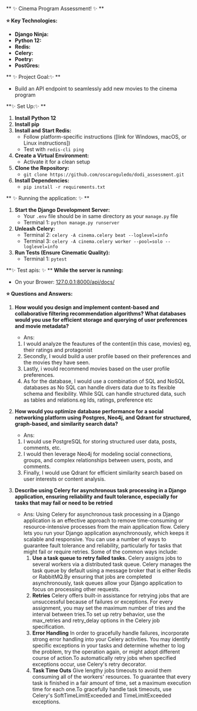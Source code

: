 ** ✨ Cinema Program Assessment! ✨ **

**⭐️ Key Technologies:**

- **Django Ninja:** 
- **Python 12:** 
- **Redis:** 
- **Celery:** 
- **Poetry:** 
- **PostGres:** 

** ✨ Project Goal:✨ **

- Build an API endpoint to seamlessly add new movies to the cinema program

**✨ Set Up:✨ **

1. **Install Python 12**
2. **Install pip**
3. **Install and Start Redis:**
   - Follow platform-specific instructions ([link for Windows, macOS, or Linux instructions])
   - Test with `redis-cli ping`
4. **Create a Virtual Environment:**
   - Activate it for a clean setup
5. **Clone the Repository:**
   - `git clone https://github.com/oscaroguledo/dodi_assessment.git`
6. **Install Dependencies:**
   - `pip install -r requirements.txt`

** ✨ Running the application: ✨ **

1. **Start the Django Development Server:**
   - Your `.env` file should be in same directory as your `manage.py` file
   - Terminal 1: `python manage.py runserver`
2. **Unleash Celery:**
   - Terminal 2: `celery -A cinema.celery beat --loglevel=info`
   - Terminal 3: `celery -A cinema.celery worker --pool=solo --loglevel=info`
3. **Run Tests (Ensure Cinematic Quality):**
   - Terminal 1: `pytest`

**✨ Test apis: ✨ **
   **While the server is running:** 
   - On your Brower: [127.0.0.1:8000/api/docs/](http://127.0.0.1:8000/api/docs)


**⭐️ Questions and Answers:**
1. **How would you design and implement content-based and collaborative filtering recommendation algorithms?   What databases would you use for efficient storage and querying of user preferences and movie metadata?**
    - Ans:
    1. I would analyze the feautures of the content(in this case, movies) eg, their ratings and protagonist
    2. Secondly, I would build a user profile based on their preferences and the movies they have seen.
    3. Lastly, i would recommend movies based on the user profile preferences.
    4. As for the database, I would use a combination of SQL and NoSQL databases as No SQL can handle divers data due to its flexible schema and flexibility. While SQL can handle structured data, such as tables and relations.eg Ids, ratings, preference etc

2. **How would you optimize database performance for a social networking platform using Postgres, Neo4j, and Qdrant for structured, graph-based, and similarity search data?**
    - Ans:
    1. I would use PostgreSQL for storing structured user data, posts, comments, etc.
    2. I would then leverage Neo4j for modeling social connections, groups, and complex relationships between users, posts, and comments.
    3. Finally, I would use Qdrant for efficient similarity search based on user interests or content analysis.

3. **Describe using Celery for asynchronous task processing in a Django application, ensuring reliability and fault tolerance, especially for tasks that may fail or need to be retried**
    - Ans:
      Using Celery for asynchronous task processing in a Django application is an effective approach to remove time-consuming or resource-intensive processes from the main application flow. Celery lets you run your Django application asynchronously, which keeps it scalable and responsive. You can use a number of ways to guarantee fault tolerance and reliability, particularly for tasks that might fail or require retries. Some of the common ways include:
      1. **Use a task queue to retry failed tasks.**
         Celery assigns jobs to several workers via a distributed task queue. Celery manages the task queue by default using a message broker that is either Redis or RabbitMQ.By ensuring that jobs are completed asynchronously, task queues allow your Django application to focus on processing other requests.
      2. **Retries**
         Celery offers built-in assistance for retrying jobs that are unsuccessful because of failures or exceptions. For every assignment, you may set the maximum number of tries and the interval between tries.To set up retry behavior, use the max_retries and retry_delay options in the Celery job specification.
      3. **Error Handling**
         In order to gracefully handle failures, incorporate strong error handling into your Celery activities. You may identify specific exceptions in your tasks and determine whether to log the problem, try the operation again, or might adopt different course of action.To automatically retry jobs when specified exceptions occur, use Celery's retry decorator.
      4. **Task Time Outs**
         Give lengthy jobs timeouts to avoid them consuming all of the workers' resources. To guarantee that every task is finished in a fair amount of time, set a maximum execution time for each one.To gracefully handle task timeouts, use Celery's SoftTimeLimitExceeded and TimeLimitExceeded exceptions.
